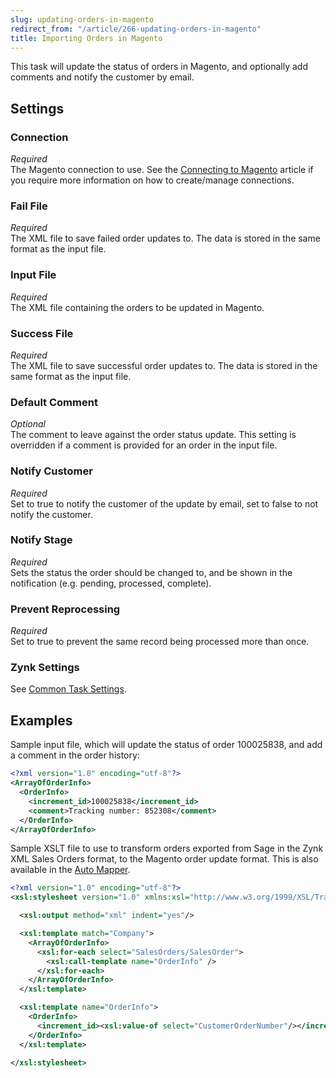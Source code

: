 ```yaml
---
slug: updating-orders-in-magento
redirect_from: "/article/266-updating-orders-in-magento"
title: Importing Orders in Magento
---
```

This task will update the status of orders in Magento, and optionally add comments and notify the customer by email.

## Settings
### Connection
_Required_  
The Magento connection to use. See the [Connecting to Magento](connecting-to-magento) article if you require more information on how to create/manage connections.

### Fail File
_Required_  
The XML file to save failed order updates to. The data is stored in the same format as the input file.

### Input File
_Required_  
The XML file containing the orders to be updated in Magento.

### Success File
_Required_  
The XML file to save successful order updates to. The data is stored in the same format as the input file.

### Default Comment
_Optional_  
The comment to leave against the order status update. This setting is overridden if a comment is provided for an order in the input file.

### Notify Customer
_Required_  
Set to true to notify the customer of the update by email, set to false to not notify the customer.

### Notify Stage
_Required_  
Sets the status the order should be changed to, and be shown in the notification (e.g. pending, processed, complete).

### Prevent Reprocessing
_Required_  
Set to true to prevent the same record being processed more than once.

### Zynk Settings
See [Common Task Settings](common-task-settings).

## Examples
Sample input file, which will update the status of order 100025838, and add a comment in the order history:
```xml
<?xml version="1.0" encoding="utf-8"?>
<ArrayOfOrderInfo>
  <OrderInfo>
    <increment_id>100025838</increment_id>
    <comment>Tracking number: 852308</comment>
  </OrderInfo>
</ArrayOfOrderInfo>
```

Sample XSLT file to use to transform orders exported from Sage in the Zynk XML Sales Orders format, to the Magento order update format. This is also available in the [Auto Mapper](auto-mapper).
```xml
<?xml version="1.0" encoding="utf-8"?>
<xsl:stylesheet version="1.0" xmlns:xsl="http://www.w3.org/1999/XSL/Transform">

  <xsl:output method="xml" indent="yes"/>

  <xsl:template match="Company">
    <ArrayOfOrderInfo>
      <xsl:for-each select="SalesOrders/SalesOrder">
        <xsl:call-template name="OrderInfo" />
      </xsl:for-each>
    </ArrayOfOrderInfo>
  </xsl:template>

  <xsl:template name="OrderInfo">
    <OrderInfo>
      <increment_id><xsl:value-of select="CustomerOrderNumber"/></increment_id>
    </OrderInfo>
  </xsl:template>

</xsl:stylesheet>
```
